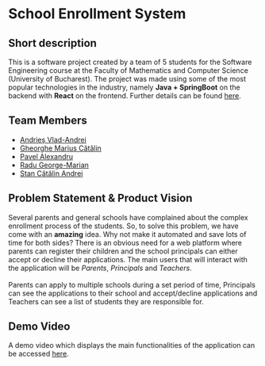 <h1>School Enrollment System</h1>

<h2>Short description</h2>
This is a software project created by a team of 5 students for the Software Engineering course at the Faculty of Mathematics and Computer Science (University of Bucharest). The project was made using some of the most popular technologies in the industry, namely <b>Java + SpringBoot</b> on the backend with <b>React</b> on the frontend. Further details can be found <a href="https://github.com/inginerie-software-2023-2024/proiect-inginerie-software-school-enrollment/blob/main/Architecture%20Report/Software%20Atchitecture%20Report.pdf">here</a>.

<h2>Team Members</h2>
<ul>
    <li><a href="https://github.com/Zeratul20">Andrieș Vlad-Andrei</a></li>
    <li><a href="https://github.com/ImCataG">Gheorghe Marius Cătălin</a></li>
    <li><a href="https://github.com/alex2209alex">Pavel Alexandru</a></li>
    <li><a href="https://github.com/BluThund3r">Radu George-Marian</a></li>
    <li><a href="https://github.com/cata1212112">Stan Cătălin Andrei</a></li>
</ul>

<h2>Problem Statement & Product Vision</h2>
Several parents and general schools have complained about the complex enrollment process of the students. So, to solve this problem, we have come with an <b>amazing</b> idea. Why not make it automated and save lots of time for both sides? There is an obvious need for a web platform where parents can register their children and the school principals can either accept or decline their applications. The main users that will interact with the application will be <i>Parents</i>, <i>Principals</i> and <i>Teachers</i>. <br><br>
Parents can apply to multiple schools during a set period of time, Principals can see the applications to their school and accept/decline applications and Teachers can see a list of students they are responsible for.

<h2>Demo Video</h2>
A demo video which displays the main functionalities of the application can be accessed <a href="https://youtu.be/Wpe2jZDHt8Q">here</a>.
<!-- <h2>Product features & functionalities</h2>
<ul>
    <li>Parents (regular users) need to register in the app in order to apply to schools.</li>
    <li>Principals register as regular users and then are given that role by a super admin.</li>
    <li>Teachers register as regular users and then are invited by school principals to get the teacher role.</li>
    <li>Each registered parent can complete an application form during the application period.</li>
    <li>Each registered parent and school principal will be notified via email at the beginning of each application period.</li>
    <li>Each registered parent needs to apply to at least one school so that their child/children has/have the possibility to be selected.</li>
    <li>At the end of the application period, all the parents whose children were not accepted (or parents that have not applied to any school for their child/children) can see a list of schools with vacant spots.</li>
    <li>Principals can accept/decline applications during the application period and a week after that.</li>
    <li>After the entire enrollment process ends, teachers can see the list of students they are responsible for.</li>
</ul> -->
